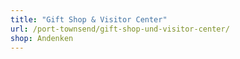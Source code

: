 ```yaml
---
title: "Gift Shop & Visitor Center"
url: /port-townsend/gift-shop-und-visitor-center/
shop: Andenken
---
```

